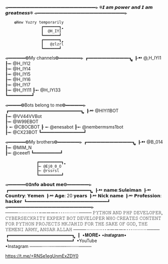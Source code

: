 ⩹━━━━━━━━━━━━━━━━━━━━⩺
❃𝙄 𝙖𝙢 𝙥𝙤𝙬𝙚𝙧 𝙖𝙣𝙙 𝙄 𝙖𝙢 𝙜𝙧𝙚𝙖𝙩𝙣𝙚𝙨𝙨❃
⩹━━━━━━━━━━━━━━━━━━━━⩺

 
        ◍New Yuzry temporarily
                    ┏━━━━━━━┓̤̤̥̥̤̣̥
                    ┃  @H_IYI   
                    ┗━━━━━━━┛
                    ┏━━━━━━━┓̤̤̥̥̤̣̥
                    ┃   @zlzrl  
                    ┗━━━━━━━┛
⩹━━━━◍My channels◍━━━━━⩺
                   ┏━━━━━━━━━┓̤̤̤̤̤̥̥̤̤̤̥̥̤̤̥̤̥̥̤̤̥̥̤̤̥̤̤̤̥̥̤̥̥̣̣̤̤̥̥̣̣̤̤̥̥̤̤̣̤̣
                   ┠➻ @,H_IYI1     
                   ┠➻ @H_IYI2     
                   ┠➻ @H_IYI4     
                   ┠➻ @H_IYI5     
                   ┠➻ @H_IYI6     
                   ┠➻ @H_IYI7     
                   ┠➻ @H_IYI11
                   ┠➻ @H_IYI33   
                   ┗━━━━━━━━━┛


⩹━━━◍Bots belong to me◍━━━━⩺
             ┏━━━━━━━━━━━━━━━━┓̤̤̤̤̤̥̥̤̤̤̥̥̤̤̥̤̥̥̤̤̥̥̤̤̥̤̤̤̥̥̤
             ┠➻  @HIYI1BOT                 
             ┠➻  @VV44VVBot             
             ┠➻  @W99EBOT               
             ┠ ➻ @CBOCBOT
             ┠ ➻ @enesabot
             ┠➻ @nembermsms1bot  
             ┠➻ @CX23BOT
             ┗━━━━━━━━━━━━━━━━┛


⩹━━━━◍My brothers◍━━━━━⩺
                  ┏━━━━━━━━━━┓̤̤̤̤̤̥̥̤̤̤̥̥̤̣̤̥̤̣̥̤
                  ┠➻ @B_014      
                  ┠➻ @MIM_N   
                  ┠➻ @ceeefl 
                  ┗━━━━━━━━━━┛

                  ┏━━━━━━━━━━┓̤̤̤̤̤̥̥̤̤̤ 
                  ┠➻ @Ej0_0_O  
                  ┠➻ @rssrsl
                  ┗━━━━━━━━━━┛



⩹━━━━◍𝗜𝗻𝗳𝗼 𝗮𝗯𝗼𝘂𝘁 𝗺𝗲◍━━━━━⩺
   ┏━━━━━━━━━━━━━━━━━━┓̤̤̤̤̤̥̥̤̤̤̥̥̤̤̥̤̥̥̤̤̥̥̤̤̥̤̤̤̥̥̤
   ┠➻ 𝗻𝗮𝗺𝗲:𝗦𝘂𝗹𝗲𝗶𝗺𝗮𝗻 
   ┠➻ 𝗖𝗼𝘂𝗻𝘁𝗿𝘆: 𝗬𝗲𝗺𝗲𝗻
   ┠➻ 𝗔𝗴𝗲: 20 𝘆𝗲𝗮𝗿𝘀 
   ┠➻ 𝗡𝗶𝗰𝗸 𝗻𝗮𝗺𝗲 
   ┠➻ 𝗣𝗿𝗼𝗳𝗲𝘀𝘀𝗶𝗼𝗻:  𝗵𝗮𝗰𝗸𝗲𝗿 
   ┗━━━━━━━━━━━━━━━━━━┛
⩹━━━━━━━━━━━━━━━━━━━⩺
────┈┈┈┄┄╌╌╌╌┄┄┈┈┈────
𝙿𝚈𝚃𝙷𝙾𝙽 𝙰𝙽𝙳 𝙿𝙷𝙿 𝙳𝙴𝚅𝙴𝙻𝙾𝙿𝙴𝚁, 𝙲𝚈𝙱𝙴𝚁𝚂𝙴𝙲𝙺𝚁𝙸𝚃𝚈 𝙴𝚇𝙿𝙴𝚁𝚃 𝙱𝙾𝚃 𝙳𝙴𝚅𝙴𝙻𝙾𝙿𝙴𝚁 𝚆𝙷𝙾 𝙲𝚁𝙴𝙰𝚃𝙴𝚂 𝙲𝙾𝙽𝚃𝙴𝙽𝚃 𝙵𝙾𝚁 𝙿𝚈𝚃𝙷𝙾𝙽 𝙿𝚁𝙾𝙹𝙴𝙲𝚃𝚂 𝙼𝙺𝙹𝙰𝙷𝙸𝙳 𝙵𝙾𝚁 𝚃𝙷𝙴 𝚂𝙰𝙺𝙴 𝙾𝙵 𝙶𝙾𝙳, 𝚃𝙷𝙴 𝚈𝙴𝙼𝙴𝙽𝙸 𝙰𝚁𝙼𝚈, 𝙰𝙽𝚂𝙰𝚁 𝙰𝙻𝙻𝙰𝙷 
────┈┈┈┄┄╌╌╌╌┄┄┈┈┈────
        ┏━━━━━━━━━━━━━━┓̤̤̥̥̤̣̥
        ┃ •𝐌𝐎𝐑𝐄• •𝙄𝙣𝙨𝙩𝙖𝙜𝙧𝙖𝙢•
        ┗━━━━━━━━━━━━━━┛
•YouTube  
•Instagram
────┈┈┈┄┄╌╌╌╌┄┄┈┈┈────

https://t.me/+RNSe1egUnmExZDY0
